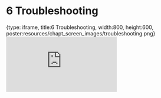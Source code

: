 # 6 Troubleshooting
 
{type: iframe, title:6 Troubleshooting, width:800, height:600, poster:resources/chapt_screen_images/troubleshooting.png}
![](https://hutchdatascience.org/Overleaf_Tutorial/no_toc/troubleshooting.html)
 

 

